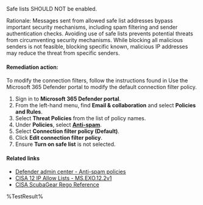Safe lists SHOULD NOT be enabled.

Rationale: Messages sent from allowed safe list addresses bypass important security mechanisms, including spam filtering and sender authentication checks. Avoiding use of safe lists prevents potential threats from circumventing security mechanisms. While blocking all malicious senders is not feasible, blocking specific known, malicious IP addresses may reduce the threat from specific senders.

#### Remediation action:

To modify the connection filters, follow the instructions found in Use the Microsoft 365 Defender portal to modify the default connection filter policy.
1. Sign in to **Microsoft 365 Defender portal**.
2. From the left-hand menu, find **Email & collaboration** and select **Policies and Rules**.
3. Select **Threat Policies** from the list of policy names.
4. Under **Policies**, select [**Anti-spam**](https://security.microsoft.com/antispam).
5. Select **Connection filter policy (Default)**.
6. Click **Edit connection filter policy**.
8. Ensure **Turn on safe list** is not selected.

#### Related links

* [Defender admin center - Anti-spam policies](https://security.microsoft.com/antispam)
* [CISA 12 IP Allow Lists - MS.EXO.12.2v1](https://github.com/cisagov/ScubaGear/blob/main/PowerShell/ScubaGear/baselines/exo.md#msexo122v1)
* [CISA ScubaGear Rego Reference](https://github.com/cisagov/ScubaGear/blob/main/PowerShell/ScubaGear/Rego/EXOConfig.rego#L710)

<!--- Results --->
%TestResult%